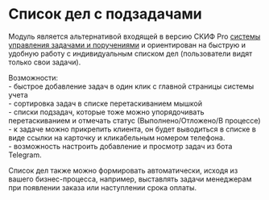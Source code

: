 # Список дел с подзадачами
Модуль является альтернативой входящей в версию СКИФ Pro <a href="https://www.webnice.biz/upravlenie-sotrudnikami-proektami-porucheniyami/" target="_blank" title="Система управления задачами">системы управления задачами и поручениями</a> и ориентирован на быструю и удобную работу с индивидуальным списком дел (пользователи видят только свои задачи).</p>
<p>Возможности:<br />- быстрое добавление задач в один клик с главной страницы системы учета<br />- сортировка задач в списке перетаскиванием мышкой<br />- списки подзадач, которые тоже можно упорядочивать перетаскиванием и отмечать статус (Выполнено/Отложено/В процессе)<br />- к задаче можно прикрепить клиента, он будет выводиться в списке в виде ссылки на карточку и кликабельным номером телефона.<br />- возможность настроить добавление и просмотр задач из бота Telegram.</p>
<p>Список дел также можно формировать автоматически, исходя из вашего бизнес-процесса, например, выставлять задачи менеджерам при появлении заказа или наступлении срока оплаты.
